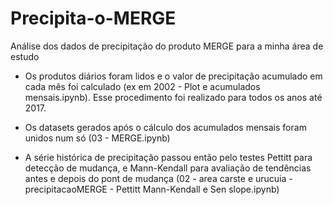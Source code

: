 # Precipita-o-MERGE
Análise dos dados de precipitação do produto MERGE para a minha área de estudo 

* Os produtos diários foram lidos e o valor de precipitação acumulado em cada mês foi calculado (ex em 2002 - Plot e acumulados mensais.ipynb).
Esse procedimento foi realizado para todos os anos até 2017.

* Os datasets gerados após o cálculo dos acumulados mensais foram unidos num só (03 - MERGE.ipynb)

* A série histórica de precipitação passou então pelo testes Pettitt para detecção de mudança, e Mann-Kendall para avaliação de tendências antes e depois do pont de mudança (02 - area carste e urucuia - precipitacaoMERGE - Pettitt Mann-Kendall e Sen slope.ipynb)

